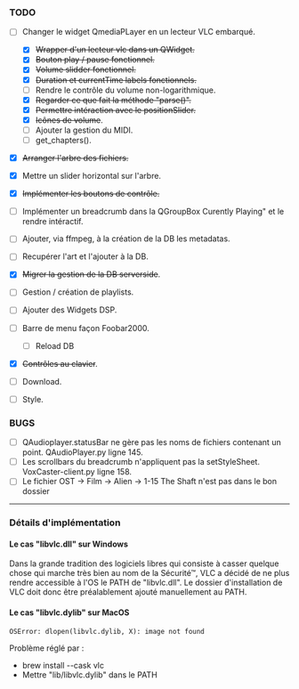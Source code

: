 ### TODO

- [ ] Changer le widget QmediaPLayer en un lecteur VLC embarqué.
    - [x] ~~Wrapper d'un lecteur vlc dans un QWidget.~~
    - [x] ~~Bouton play / pause fonctionnel.~~
    - [x] ~~Volume slidder fonctionnel.~~
    - [x] ~~Duration et currentTime labels fonctionnels.~~
    - [ ] Rendre le contrôle du volume non-logarithmique.
    - [x] ~~Regarder ce que fait la méthode "parse()".~~
    - [x] ~~Permettre intéraction avec le positionSlider.~~ 
    - [x] ~~Icônes de volume~~.
    - [ ] Ajouter la gestion du MIDI.
    - [ ] get_chapters().
- [x] ~~Arranger l'arbre des fichiers.~~
- [x] Mettre un slider horizontal sur l'arbre.
- [x] ~~Implémenter les boutons de contrôle.~~
- [ ] Implémenter un breadcrumb dans la QGroupBox Curently Playing" et le rendre intéractif.
- [ ] Ajouter, via ffmpeg, à la création de la DB les metadatas.
- [ ] Recupérer l'art et l'ajouter à la DB.
- [x] ~~Migrer la gestion de la DB serverside~~.
- [ ] Gestion / création de playlists.
- [ ] Ajouter des Widgets DSP. 
- [ ] Barre de menu façon Foobar2000.
    - [ ] Reload DB
- [x] ~~Contrôles au clavier~~.
- [ ] Download.
- [ ] Style.


### BUGS
- [ ] QAudioplayer.statusBar ne gère pas les noms de fichiers contenant un point. QAudioPlayer.py ligne 145.
- [ ] Les scrollbars du breadcrumb n'appliquent pas la setStyleSheet. VoxCaster-client.py ligne 158.
- [ ] Le fichier OST -> Film -> Alien -> 1-15 The Shaft n'est pas dans le bon dossier
---

### Détails d'implémentation

#### Le cas "libvlc.dll" sur Windows

Dans la grande tradition des logiciels libres qui consiste à casser quelque chose qui marche très bien au nom de la Sécurité™, VLC a décidé de ne plus rendre accessible à l'OS le PATH de "libvlc.dll". Le dossier d'installation de VLC doit donc être préalablement ajouté manuellement au PATH.

#### Le cas "libvlc.dylib" sur MacOS
```
OSError: dlopen(libvlc.dylib, X): image not found
``` 
Problème réglé par : 
- brew install --cask vlc
- Mettre "lib/libvlc.dylib" dans le PATH